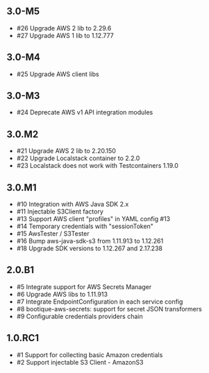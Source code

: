 ## 3.0-M5

* #26 Upgrade AWS 2 lib to 2.29.6
* #27 Upgrade AWS 1 lib to 1.12.777

## 3.0-M4

* #25 Upgrade AWS client libs

## 3.0-M3

* #24 Deprecate AWS v1 API integration modules

## 3.0.M2

* #21 Upgrade AWS 2 lib to 2.20.150
* #22 Upgrade Localstack container to 2.2.0
* #23 Localstack does not work with Testcontainers 1.19.0

## 3.0.M1

* #10 Integration with AWS Java SDK 2.x
* #11 Injectable S3Client factory
* #13 Support AWS client "profiles" in YAML config #13
* #14 Temporary credentials with "sessionToken"
* #15 AwsTester / S3Tester
* #16 Bump aws-java-sdk-s3 from 1.11.913 to 1.12.261
* #18 Upgrade SDK versions to 1.12.267 and 2.17.238

## 2.0.B1

* #5 Integrate support for AWS Secrets Manager
* #6 Upgrade AWS libs to 1.11.913
* #7 Integrate EndpointConfiguration in each service config
* #8 bootique-aws-secrets: support for secret JSON transformers
* #9 Configurable credentials providers chain

## 1.0.RC1

* #1 Support for collecting basic Amazon credentials
* #2 Support injectable S3 Client - AmazonS3
